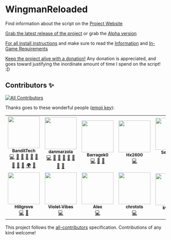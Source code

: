 # WingmanReloaded

Find information about the script on the [Project Website](https://bandittech.github.io/WingmanReloaded/#/)

[Grab the latest release of the project](https://github.com/BanditTech/WingmanReloaded/releases/latest) or grab the  [Alpha version](https://github.com/BanditTech/WingmanReloaded/archive/Alpha.zip)

[For all install instructions](https://bandittech.github.io/WingmanReloaded/#/install/) and make sure to read the [Information](https://bandittech.github.io/WingmanReloaded/#/install/basic?id=information) and [In-Game Requirements](https://bandittech.github.io/WingmanReloaded/#/install/basic?id=in-game-requirements)

[Keep the project alive with a donation!](https://www.paypal.com/cgi-bin/webscr?cmd=_donations&business=ESDL6W59QR63A&item_name=Open+Source+Script+Building&currency_code=USD&source=url) Any donation is appreciated, and goes toward justifying the inordinate amount of time I spend on the script! :D

## Contributors ✨

<!-- ALL-CONTRIBUTORS-BADGE:START - Do not remove or modify this section -->
[![All Contributors](https://img.shields.io/badge/all_contributors-12-orange.svg?style=flat-square)](#contributors-)
<!-- ALL-CONTRIBUTORS-BADGE:END -->
Thanks goes to these wonderful people ([emoji key](https://allcontributors.org/docs/en/emoji-key)):

<!-- ALL-CONTRIBUTORS-LIST:START - Do not remove or modify this section -->
<!-- prettier-ignore-start -->
<!-- markdownlint-disable -->
<table>
  <tr>
    <td align="center"><a href="https://github.com/BanditTech"><img src="https://avatars.githubusercontent.com/u/13251996?v=4?s=100" width="100px;" alt=""/><br /><sub><b>BanditTech</b></sub></a><br /><a href="https://github.com/BanditTech/WingmanReloaded/commits?author=BanditTech" title="Code">💻</a> <a href="https://github.com/BanditTech/WingmanReloaded/issues?q=author%3ABanditTech" title="Bug reports">🐛</a> <a href="#data-BanditTech" title="Data">🔣</a> <a href="https://github.com/BanditTech/WingmanReloaded/commits?author=BanditTech" title="Documentation">📖</a> <a href="#design-BanditTech" title="Design">🎨</a> <a href="#ideas-BanditTech" title="Ideas, Planning, & Feedback">🤔</a> <a href="#maintenance-BanditTech" title="Maintenance">🚧</a> <a href="#projectManagement-BanditTech" title="Project Management">📆</a> <a href="#question-BanditTech" title="Answering Questions">💬</a> <a href="#translation-BanditTech" title="Translation">🌍</a> <a href="https://github.com/BanditTech/WingmanReloaded/pulls?q=is%3Apr+reviewed-by%3ABanditTech" title="Reviewed Pull Requests">👀</a></td>
    <td align="center"><a href="https://github.com/danmarzola"><img src="https://avatars.githubusercontent.com/u/20021542?v=4?s=100" width="100px;" alt=""/><br /><sub><b>danmarzola</b></sub></a><br /><a href="https://github.com/BanditTech/WingmanReloaded/commits?author=danmarzola" title="Code">💻</a> <a href="https://github.com/BanditTech/WingmanReloaded/issues?q=author%3Adanmarzola" title="Bug reports">🐛</a> <a href="#data-danmarzola" title="Data">🔣</a> <a href="https://github.com/BanditTech/WingmanReloaded/commits?author=danmarzola" title="Documentation">📖</a> <a href="#design-danmarzola" title="Design">🎨</a> <a href="#ideas-danmarzola" title="Ideas, Planning, & Feedback">🤔</a> <a href="#maintenance-danmarzola" title="Maintenance">🚧</a> <a href="#question-danmarzola" title="Answering Questions">💬</a></td>
    <td align="center"><a href="https://github.com/Barragek0"><img src="https://avatars.githubusercontent.com/u/24503018?v=4?s=100" width="100px;" alt=""/><br /><sub><b>Barragek0</b></sub></a><br /><a href="https://github.com/BanditTech/WingmanReloaded/commits?author=Barragek0" title="Code">💻</a> <a href="https://github.com/BanditTech/WingmanReloaded/issues?q=author%3ABarragek0" title="Bug reports">🐛</a> <a href="#maintenance-Barragek0" title="Maintenance">🚧</a></td>
    <td align="center"><a href="https://github.com/Hx2600"><img src="https://avatars.githubusercontent.com/u/48565218?v=4?s=100" width="100px;" alt=""/><br /><sub><b>Hx2600</b></sub></a><br /><a href="https://github.com/BanditTech/WingmanReloaded/commits?author=Hx2600" title="Code">💻</a></td>
    <td align="center"><a href="https://github.com/sebbi08"><img src="https://avatars.githubusercontent.com/u/9070136?v=4?s=100" width="100px;" alt=""/><br /><sub><b>Sebastian Mahr</b></sub></a><br /><a href="https://github.com/BanditTech/WingmanReloaded/commits?author=sebbi08" title="Code">💻</a></td>
    <td align="center"><a href="https://github.com/Sauron-Dev"><img src="https://avatars.githubusercontent.com/u/8209987?v=4?s=100" width="100px;" alt=""/><br /><sub><b>Sauron-Dev</b></sub></a><br /><a href="https://github.com/BanditTech/WingmanReloaded/commits?author=Sauron-Dev" title="Code">💻</a> <a href="https://github.com/BanditTech/WingmanReloaded/issues?q=author%3ASauron-Dev" title="Bug reports">🐛</a></td>
    <td align="center"><a href="https://github.com/norecha"><img src="https://avatars.githubusercontent.com/u/10354246?v=4?s=100" width="100px;" alt=""/><br /><sub><b>norecha</b></sub></a><br /><a href="https://github.com/BanditTech/WingmanReloaded/commits?author=norecha" title="Code">💻</a></td>
  </tr>
  <tr>
    <td align="center"><a href="https://github.com/Hillgrove"><img src="https://avatars.githubusercontent.com/u/20029330?v=4?s=100" width="100px;" alt=""/><br /><sub><b>Hillgrove</b></sub></a><br /><a href="https://github.com/BanditTech/WingmanReloaded/commits?author=Hillgrove" title="Code">💻</a> <a href="#data-Hillgrove" title="Data">🔣</a></td>
    <td align="center"><a href="https://github.com/Violet-Vibes"><img src="https://avatars.githubusercontent.com/u/19490536?v=4?s=100" width="100px;" alt=""/><br /><sub><b>Violet Vibes</b></sub></a><br /><a href="https://github.com/BanditTech/WingmanReloaded/commits?author=Violet-Vibes" title="Code">💻</a></td>
    <td align="center"><a href="https://github.com/linkeal"><img src="https://avatars.githubusercontent.com/u/11042882?v=4?s=100" width="100px;" alt=""/><br /><sub><b>Alex</b></sub></a><br /><a href="https://github.com/BanditTech/WingmanReloaded/commits?author=linkeal" title="Code">💻</a></td>
    <td align="center"><a href="https://github.com/chrotots"><img src="https://avatars.githubusercontent.com/u/88214590?v=4?s=100" width="100px;" alt=""/><br /><sub><b>chrotots</b></sub></a><br /><a href="https://github.com/BanditTech/WingmanReloaded/commits?author=chrotots" title="Code">💻</a></td>
    <td align="center"><a href="https://github.com/kwabam"><img src="https://avatars.githubusercontent.com/u/32689562?v=4?s=100" width="100px;" alt=""/><br /><sub><b>kwabam</b></sub></a><br /><a href="#data-kwabam" title="Data">🔣</a> <a href="#maintenance-kwabam" title="Maintenance">🚧</a></td>
  </tr>
</table>

<!-- markdownlint-restore -->
<!-- prettier-ignore-end -->

<!-- ALL-CONTRIBUTORS-LIST:END -->

This project follows the [all-contributors](https://github.com/all-contributors/all-contributors) specification. Contributions of any kind welcome!